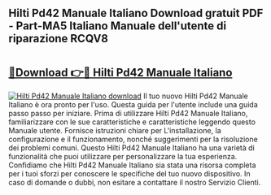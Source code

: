 ## Hilti Pd42 Manuale Italiano Download gratuit PDF - Part-MA5 Italiano Manuale dell'utente di riparazione RCQV8

# <h2><a href="http://dfbp1np.blite.top/?on=Hilti+Pd42+Manuale+Italiano">🔗Download 👉🔴 Hilti Pd42 Manuale Italiano</a></h2>

[![Hilti Pd42 Manuale Italiano download](https://i.imgur.com/lujVjoI.png)](http://dfbp1np.blite.top/?on=Hilti+Pd42+Manuale+Italiano)
Il tuo nuovo Hilti Pd42 Manuale Italiano è ora pronto per l'uso. Questa guida per l'utente include una guida passo passo per iniziare. Prima di utilizzare Hilti Pd42 Manuale Italiano, familiarizzare con le sue caratteristiche e caratteristiche leggendo questo Manuale utente. Fornisce istruzioni chiare per L'installazione, la configurazione e il funzionamento, nonché suggerimenti per la risoluzione dei problemi comuni. Questo Hilti Pd42 Manuale Italiano ha una varietà di funzionalità che puoi utilizzare per personalizzare la tua esperienza. Confidiamo che Hilti Pd42 Manuale Italiano sia stata una risorsa completa per i tuoi sforzi per conoscere le specifiche del tuo nuovo dispositivo. In caso di domande o dubbi, non esitare a contattare il nostro Servizio Clienti.
